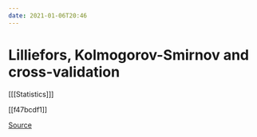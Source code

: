 ```yaml
---
date: 2021-01-06T20:46
---
```


# Lilliefors, Kolmogorov-Smirnov and cross-validation

[[[Statistics]]]

[[f47bcdf1]]

[Source](https://freakonometrics.hypotheses.org/61664)
